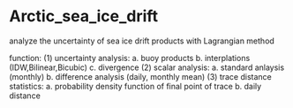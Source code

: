# Arctic_sea_ice_drift
analyze the uncertainty of sea ice drift products with Lagrangian method

function:
  (1) uncertainty analysis:
        a. buoy products
        b. interplations (IDW,Bilinear,Bicubic)
        c. divergence
  (2) scalar analysis:
        a. standard anlaysis (monthly)
        b. difference analysis (daily, monthly mean)
  (3) trace distance statistics:
        a. probability density function of final point of trace
        b. daily distance
